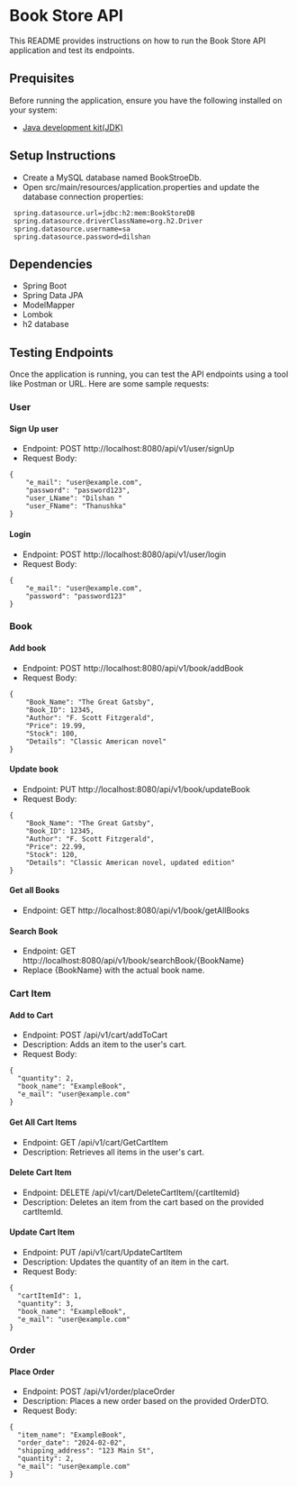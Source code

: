 
# Book Store API

This README provides instructions on how to run the Book Store API application and test its endpoints. 

## Prequisites

Before running the application, ensure you have the following installed on your system:

 - [Java development kit(JDK)](https://download.oracle.com/java/21/latest/jdk-21_windows-x64_bin.exe)
 


## Setup Instructions

- Create a MySQL database named BookStroeDb.
- Open src/main/resources/application.properties and update the database connection properties:
```
 spring.datasource.url=jdbc:h2:mem:BookStoreDB
 spring.datasource.driverClassName=org.h2.Driver
 spring.datasource.username=sa
 spring.datasource.password=dilshan 
 ```
 ## Dependencies
 - Spring Boot
- Spring Data JPA
- ModelMapper
- Lombok
- h2 database
## Testing Endpoints
Once the application is running, you can test the API endpoints using a tool like Postman or URL. Here are some sample requests:

### User
#### Sign Up user
- Endpoint: POST http://localhost:8080/api/v1/user/signUp
- Request Body:

```
{
    "e_mail": "user@example.com",
    "password": "password123",
    "user_LName": "Dilshan "
    "user_FName": "Thanushka"
}
```
#### Login
- Endpoint: POST http://localhost:8080/api/v1/user/login
- Request Body:
```
{
    "e_mail": "user@example.com",
    "password": "password123"
}
```
### Book
#### Add book
- Endpoint: POST http://localhost:8080/api/v1/book/addBook
- Request Body:
```
{
    "Book_Name": "The Great Gatsby",
    "Book_ID": 12345,
    "Author": "F. Scott Fitzgerald",
    "Price": 19.99,
    "Stock": 100,
    "Details": "Classic American novel"
}
```
#### Update book
- Endpoint: PUT http://localhost:8080/api/v1/book/updateBook
- Request Body:
```
{
    "Book_Name": "The Great Gatsby",
    "Book_ID": 12345,
    "Author": "F. Scott Fitzgerald",
    "Price": 22.99,
    "Stock": 120,
    "Details": "Classic American novel, updated edition"
}
```
#### Get all Books 
- Endpoint: GET http://localhost:8080/api/v1/book/getAllBooks
#### Search Book
- Endpoint: GET http://localhost:8080/api/v1/book/searchBook/{BookName}
- Replace {BookName} with the actual book name.
### Cart Item
#### Add to Cart
- Endpoint: POST /api/v1/cart/addToCart
- Description: Adds an item to the user's cart.
- Request Body:
```
{
  "quantity": 2,
  "book_name": "ExampleBook",
  "e_mail": "user@example.com"
}
```
#### Get All Cart Items
- Endpoint: GET /api/v1/cart/GetCartItem
- Description: Retrieves all items in the user's cart.
#### Delete Cart Item
- Endpoint: DELETE /api/v1/cart/DeleteCartItem/{cartItemId}
- Description: Deletes an item from the cart based on the provided cartItemId.
#### Update Cart Item
- Endpoint: PUT /api/v1/cart/UpdateCartItem
- Description: Updates the quantity of an item in the cart.
- Request Body:
```
{
  "cartItemId": 1,
  "quantity": 3,
  "book_name": "ExampleBook",
  "e_mail": "user@example.com"
}
```
### Order
#### Place Order
- Endpoint: POST /api/v1/order/placeOrder
- Description: Places a new order based on the provided OrderDTO.
- Request Body:
```
{
  "item_name": "ExampleBook",
  "order_date": "2024-02-02",
  "shipping_address": "123 Main St",
  "quantity": 2,
  "e_mail": "user@example.com"
}
